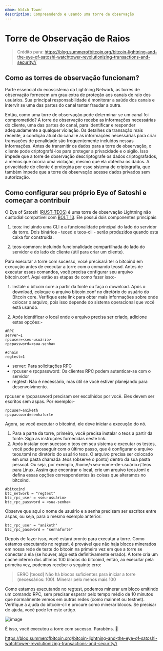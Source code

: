```yaml
---
n&me: Watch Tower
description: Compreendendo e usando uma torre de observação
---
```


# Torre de Observação de Raios

> Crédito para: https://blog.summerofbitcoin.org/bitcoin-lightning-and-the-eye-of-satoshi-watchtower-revolutionizing-transactions-and-security//

## Como as torres de observação funcionam?

Parte essencial do ecossistema da Lightning Network, as torres de observação fornecem um grau extra de proteção aos canais de raio dos usuários. Sua principal responsabilidade é monitorar a saúde dos canais e intervir se uma das partes do canal tentar fraudar a outra.

Então, como uma torre de observação pode determinar se um canal foi comprometido? A torre de observação recebe as informações necessárias do cliente, uma das partes do canal, para identificar e responder adequadamente a qualquer violação. Os detalhes da transação mais recente, a condição atual do canal e as informações necessárias para criar transações de penalidade são frequentemente incluídos nessas informações. Antes de transmitir os dados para a torre de observação, o cliente pode criptografá-los para proteger a privacidade e o sigilo. Isso impede que a torre de observação descriptografe os dados criptografados, a menos que ocorra uma violação, mesmo que ela obtenha os dados. A privacidade do cliente é protegida por esse sistema de criptografia, que também impede que a torre de observação acesse dados privados sem autorização.

## Como configurar seu próprio Eye of Satoshi e começar a contribuir

O Eye of Satoshi ([RUST-TEOS](https://github.com/talaia-labs/rust-teos?ref=blog.summerofbitcoin.org)) é uma torre de observação Lightning não custodial compatível com [BOLT 13](https://github.com/sr-gi/bolt13/blob/master/13-watchtowers.md?ref=blog.summerofbitcoin.org). Ele possui dois componentes principais:

1. teos: incluindo uma CLI e a funcionalidade principal do lado do servidor da torre. Dois binários - teosd e teos-cli - serão produzidos quando esta caixa for construída.

2. teos-common: incluindo funcionalidade compartilhada do lado do servidor e do lado do cliente (útil para criar um cliente).

Para executar a torre com sucesso, você precisará ter o bitcoind em execução antes de executar a torre com o comando teosd. Antes de executar esses comandos, você precisa configurar seu arquivo bitcoin.conf. Aqui estão as etapas de como fazer isso:-

1. Instale o bitcoin core a partir da fonte ou faça o download. Após o download, coloque o arquivo bitcoin.conf no diretório do usuário do Bitcoin core. Verifique este link para obter mais informações sobre onde colocar o arquivo, pois isso depende do sistema operacional que você está usando.

2. Após identificar o local onde o arquivo precisa ser criado, adicione estas opções:-

```
#RPC
server=1
rpcuser=<seu-usuário>
rpcpassword=<sua-senha>

#chain
regtest=1
```

* server: Para solicitações RPC
* rpcuser e rpcpassword: Os clientes RPC podem autenticar-se com o servidor
* regtest: Não é necessário, mas útil se você estiver planejando para desenvolvimento.

rpcuser e rpcpassword precisam ser escolhidos por você. Eles devem ser escritos sem aspas. Por exemplo:-

```
rpcuser=aniketh
rpcpassword=senhaforte
```

Agora, se você executar o bitcoind, ele deve iniciar a execução do nó.

1. Para a parte da torre, primeiro, você precisa instalar o teos a partir da fonte. Siga as instruções fornecidas neste link.
2. Após instalar com sucesso o teos em seu sistema e executar os testes, você pode prosseguir com o último passo, que é configurar o arquivo teos.toml no diretório do usuário teos. O arquivo precisa ser colocado em uma pasta chamada .teos (observe o ponto) dentro da sua pasta pessoal. Ou seja, por exemplo, /home/<seu-nome-de-usuário>/.teos para Linux. Assim que encontrar o local, crie um arquivo teos.toml e defina essas opções correspondentes às coisas que alteramos no bitcoind.
```
#bitcoind
btc_network = "regtest"
btc_rpc_user = <seu-usuário>
btc_rpc_password = <sua-senha>
```

Observe que aqui o nome de usuário e a senha precisam ser escritos entre aspas, ou seja, para o mesmo exemplo anterior:

```
btc_rpc_user = "aniketh"
btc_rpc_password = "senhaforte"
```

Depois de fazer isso, você estará pronto para executar a torre. Como estamos executando no regtest, é provável que não haja blocos minerados em nossa rede de teste do bitcoin na primeira vez em que a torre se conectar a ela (se houver, algo está definitivamente errado). A torre cria um cache interno dos últimos 100 blocos do bitcoind, então, ao executar pela primeira vez, podemos receber o seguinte erro:

> ERRO [teosd] Não há blocos suficientes para iniciar a torre (necessários: 100). Minerar pelo menos mais 100

Como estamos executando no regtest, podemos minerar um bloco emitindo um comando RPC, sem precisar esperar pelo tempo médio de 10 minutos que normalmente vemos em outras redes (como mainnet ou testnet). Verifique a ajuda do bitcoin-cli e procure como minerar blocos. Se precisar de ajuda, você pode ler este artigo.

![image](assets\2.png)

É isso, você executou a torre com sucesso. Parabéns. 🎉

https://blog.summerofbitcoin.org/bitcoin-lightning-and-the-eye-of-satoshi-watchtower-revolutionizing-transactions-and-security//